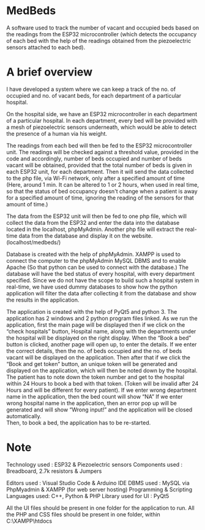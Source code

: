 # MedBeds

A software used to track the number of vacant and occupied beds based on the readings from the ESP32 microcontroller (which detects the occupancy of each bed with the help of the readings obtained from the piezoelectric sensors attached to each bed).

# A brief overview

I have developed a system where we can keep a track of the no. of occupied and no. of vacant beds, for each department of a particular hospital.

On the hospital side, we have an ESP32 microcontroller in each department of a particular hospital. In each department, every bed will be provided with a mesh of piezoelectric sensors underneath, which would be able to detect the presence of a human via his weight.

The readings from each bed will then be fed to the ESP32 microcontroller unit. The readings will be checked against a threshold value, provided in the code and accordingly, number of beds occupied and number of beds vacant will be obtained, provided that the total number of beds is given in each ESP32 unit, for each department. Then it will send the data collected to the php file, via Wi-Fi network, only after a specified amount of time (Here, around 1 min. It can be altered to 1 or 2 hours, when used in real time, so that the status of bed occupancy doesn't change when a patient is away for a specified amount of time, ignoring the reading of the sensors for that amount of time.)

The data from the ESP32 unit will then be fed to one php file, which will collect the data from the ESP32 and enter the data into the database located in the localhost, phpMyAdmin.
Another php file will extract the real-time data from the database and display it on the website. (localhost/medbeds/)

Database is created with the help of phpMyAdmin. XAMPP is used to connect the computer to the phpMyAdmin MySQL DBMS and to enable Apache (So that python can be used to connect with the database.) 
The database will have the bed status of every hospital, with every department specified. Since we do not have the scope to build such a hospital system in real-time, we have used dummy databases to show how the python application will filter the data after collecting it from the database and show the results in the application. 

The application is created with the help of PyQt5 and python 3.
The application has 2 windows and 2 python program files linked. As we run the application, first the main page will be displayed then if we click on the “check hospitals” button, Hospital name, along with the departments under the hospital will be displayed on the right display. 
When the “Book a bed” button is clicked, another page will open up, to enter the details. If we enter the correct details, then the no. of beds occupied and the no. of beds vacant will be displayed on the application. Then after that if we click the “Book and get token” button, an unique token will be generated and displayed on the application, which will then be noted down by the hospital. The patient has to note down the token number and get to the hospital within 24 Hours to book a bed with that token. (Token will be invalid after 24 Hours and will be different for every patient). 
If we enter wrong department name in the application, then the bed count will show “NA” 
If we enter wrong hospital name in the application, then an error pop up will be generated and will show “Wrong input!” and the application will be closed automatically.  
Then, to book a bed, the application has to be re-started. 


# Note

Technology used : ESP32 & Piezoelectric sensors
Components used : Breadboard, 2.7k resistors & Jumpers

Editors used : Visual Studio Code & Arduino IDE
DBMS used : MySQL via PhpMyadmin & XAMPP (for web server hosting)
Programming & Scripting Languages used: C++, Python & PHP
Library used for UI : PyQt5

All the UI files should be present in one folder for the application to run.
All the PHP and CSS files should be present in one folder, within C:\XAMPP\htdocs
